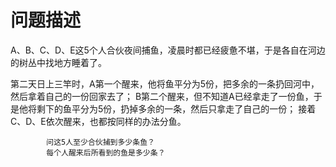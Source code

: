 # 问题描述
A、B、C、D、E这5个人合伙夜间捕鱼，凌晨时都已经疲惫不堪，于是各自在河边的树丛中找地方睡着了。

第二天日上三竿时，A第一个醒来，他将鱼平分为5份，把多余的一条扔回河中，然后拿着自己的一份回家去了；
                  B第二个醒来，但不知道A已经拿走了一份鱼，于是他将剩下的鱼平分为5份，扔掉多余的一条，然后只拿走了自己的一份；
                  接着C、D、E依次醒来，也都按同样的办法分鱼。
                  
            问这5人至少合伙捕到多少条鱼？
            每个人醒来后所看到的鱼是多少条？ 
